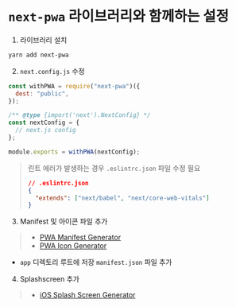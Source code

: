 # `next-pwa` 라이브러리와 함께하는 설정

1. 라이브러리 설치

```sh
yarn add next-pwa
```

2. `next.config.js` 수정

```js
const withPWA = require("next-pwa")({
  dest: "public",
});

/** @type {import('next').NextConfig} */
const nextConfig = {
  // next.js config
};

module.exports = withPWA(nextConfig);
```

> 린트 에러가 발생하는 경우 `.eslintrc.json` 파일 수정 필요
>
> ```json
> // .eslintrc.json
> {
>   "extends": ["next/babel", "next/core-web-vitals"]
> }
> ```

3. Manifest 및 아이콘 파일 추가

> - [PWA Manifest Generator](https://www.simicart.com/manifest-generator.html/)
> - [PWA Icon Generator](https://tools.crawlink.com/tools/pwa-icon-generator/)

- `app` 디렉토리 루트에 저장 `manifest.json` 파일 추가

4. Splashscreen 추가

> - [iOS Splash Screen Generator](https://appsco.pe/developer/splash-screens)
